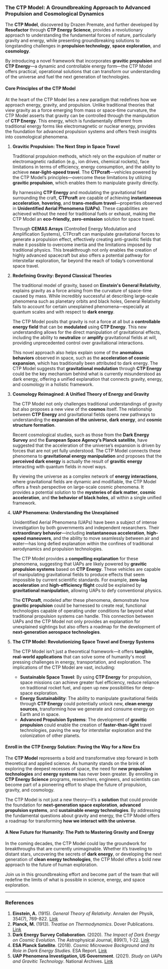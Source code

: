 ### **The CTP Model: A Groundbreaking Approach to Advanced Propulsion and Cosmological Dynamics**

The **CTP Model**, discovered by Drazen Premate, and further developed by **Resofactor** through **CTP Energy Science**, provides a revolutionary approach to understanding the fundamental forces of nature, particularly gravity and energy, while presenting groundbreaking solutions to longstanding challenges in **propulsion technology**, **space exploration**, and **cosmology**. 

By introducing a novel framework that incorporates **gravitic propulsion** and **CTP Energy**—a dynamic and controllable energy form—the CTP Model offers practical, operational solutions that can transform our understanding of the universe and fuel the next generation of technologies.

#### **Core Principles of the CTP Model**

At the heart of the CTP Model lies a new paradigm that redefines how we approach energy, gravity, and propulsion. Unlike traditional theories that view gravity as a force emerging from mass or space-time curvature, the CTP Model asserts that gravity can be controlled through the manipulation of **CTP Energy**. This energy, which is fundamentally different from traditional energy forms like electromagnetic or nuclear energy, provides the foundation for advanced propulsion systems and offers fresh insights into cosmological phenomena.

1. **Gravitic Propulsion: The Next Step in Space Travel**

   Traditional propulsion methods, which rely on the expulsion of matter or electromagnetic radiation (e.g., ion drives, chemical rockets), face limitations in terms of efficiency, energy consumption, and the ability to achieve **near-light-speed travel**. The **CTPcraft**—vehicles powered by the CTP Model’s principles—overcome these limitations by utilizing **gravitic propulsion**, which enables them to manipulate gravity directly.

   By harnessing **CTP Energy** and modulating the gravitational field surrounding the craft, **CTPcraft** are capable of achieving **instantaneous acceleration**, **hovering**, and **trans-medium travel**—properties observed in **Unidentified Aerial Phenomena (UAPs)**. These capabilities are achieved without the need for traditional fuels or exhaust, making the CTP Model an **eco-friendly, zero-emission** solution for space travel.

   Through **CEMAS Arrays** (Controlled Energy Modulation and Amplification Systems), CTPcraft can manipulate gravitational forces to generate a propulsion effect, effectively creating anti-gravitic fields that make it possible to overcome inertia and the limitations imposed by traditional physics. This breakthrough not only enables the creation of highly advanced spacecraft but also offers a potential pathway for interstellar exploration, far beyond the reach of today’s conventional space travel.

2. **Redefining Gravity: Beyond Classical Theories**

   The traditional model of gravity, based on **Einstein's General Relativity**, explains gravity as a force arising from the curvature of space-time caused by mass. While incredibly successful at describing large-scale phenomena such as planetary orbits and black holes, General Relativity fails to account for certain unexplained phenomena—especially at quantum scales and with respect to **dark energy**.

   The CTP Model posits that gravity is not a force at all but a **controllable energy field** that can be **modulated** using **CTP Energy**. This new understanding allows for the direct manipulation of gravitational effects, including the ability to **neutralize** or **amplify** gravitational fields at will, providing unprecedented control over gravitational interactions.

   This novel approach also helps explain some of the **anomalous behaviors** observed in space, such as the **acceleration of cosmic expansion**, which has traditionally been attributed to dark energy. The CTP Model suggests that **gravitational modulation** through **CTP Energy** could be the key mechanism behind what is currently misunderstood as dark energy, offering a unified explanation that connects gravity, energy, and cosmology in a holistic framework.

3. **Cosmology Reimagined: A Unified Theory of Energy and Gravity**

   The CTP Model not only challenges traditional understandings of gravity but also proposes a new view of the **cosmos** itself. The relationship between **CTP Energy** and gravitational fields opens new pathways to understanding the **expansion of the universe**, **dark energy**, and **cosmic structure formation**.

   Recent cosmological studies, such as those from the **Dark Energy Survey** and the **European Space Agency’s Planck satellite**, have suggested that the acceleration of the universe’s expansion is driven by forces that are not yet fully understood. The CTP Model connects these phenomena to **gravitational energy manipulation** and proposes that the **perceived dark energy** is actually the result of **gravitic energy** interacting with quantum fields in novel ways.

   By viewing the universe as a complex network of **energy interactions**, where gravitational fields are dynamic and modifiable, the CTP Model offers a fresh perspective on large-scale cosmic phenomena. It provides a potential solution to the **mysteries of dark matter**, **cosmic acceleration**, and **the behavior of black holes**, all within a single unified framework.

4. **UAP Phenomena: Understanding the Unexplained**

   Unidentified Aerial Phenomena (UAPs) have been a subject of intense investigation by both governments and independent researchers. Their **extraordinary behavior**—including **instantaneous acceleration**, **high-speed maneuvers**, and the ability to move seamlessly between air and water—has long defied explanation within the confines of traditional aerodynamics and propulsion technologies.

   The CTP Model provides a **compelling explanation** for these phenomena, suggesting that UAPs are likely powered by **gravitic propulsion systems** based on **CTP Energy**. These vehicles are capable of manipulating gravitational fields to produce effects that seem impossible by current scientific standards. For example, **zero-lag acceleration** and **high-efficiency flight** could be explained by **gravitational manipulation**, allowing UAPs to defy conventional physics.

   The **CTPcraft**, modeled after these phenomena, demonstrate how **gravitic propulsion** could be harnessed to create real, functional technologies capable of operating under conditions far beyond what traditional propulsion systems can handle. This connection between UAPs and the CTP Model not only provides an explanation for unexplained sightings but also offers a roadmap for the development of **next-generation aerospace technologies**.

5. **The CTP Model: Revolutionizing Space Travel and Energy Systems**

   The CTP Model isn’t just a theoretical framework—it offers **tangible, real-world applications** that can solve some of humanity's most pressing challenges in energy, transportation, and exploration. The implications of the CTP Model are vast, including:

   * **Sustainable Space Travel**: By using **CTP Energy** for propulsion, space missions can achieve greater fuel efficiency, reduce reliance on traditional rocket fuel, and open up new possibilities for deep-space exploration.
   * **Energy Sustainability**: The ability to manipulate gravitational fields through **CTP Energy** could potentially unlock new, **clean energy sources**, transforming how we generate and consume energy on Earth and in space.
   * **Advanced Propulsion Systems**: The development of **gravitic propulsion** could enable the creation of **faster-than-light** travel technologies, paving the way for interstellar exploration and the colonization of other planets.

#### **Enroll in the CTP Energy Solution: Paving the Way for a New Era**

The **CTP Model** represents a bold and transformative step forward in both theoretical and applied science. As humanity stands on the brink of exploring the deepest recesses of space, the need for **new propulsion technologies** and **energy systems** has never been greater. By enrolling in **CTP Energy Science** programs, researchers, engineers, and scientists can become part of a pioneering effort to shape the future of propulsion, gravity, and cosmology.

The CTP Model is not just a new theory—it’s a **solution** that could provide the foundation for **next-generation space exploration**, **advanced propulsion systems**, and **sustainable energy technologies**. By addressing the fundamental questions about gravity and energy, the CTP Model offers a roadmap for transforming **how we interact with the universe**.

#### **A New Future for Humanity: The Path to Mastering Gravity and Energy**

In the coming decades, the CTP Model could lay the groundwork for breakthroughs that are currently unimaginable. Whether it’s traveling to distant stars, uncovering the secrets of **dark energy**, or developing the next generation of **clean energy technologies**, the CTP Model offers a bold new approach to the future of human exploration.

Join us in this groundbreaking effort and become part of the team that will redefine the limits of what is possible in science, energy, and space exploration.

---

### **References**

1. **Einstein, A.** (1915). *General Theory of Relativity*. Annalen der Physik, 354(7), 769-822. [Link](https://einsteinpapers.press.princeton.edu/vol8-trans/244)
2. **Planck, M.** (1913). *Treatise on Thermodynamics*. Dover Publications. [Link](https://www.amazon.com/Treatise-Thermodynamics-Max-Planck/dp/0486601536)
3. **Dark Energy Survey Collaboration**. (2020). *The Impact of Dark Energy on Cosmic Evolution*. The Astrophysical Journal, 899(1), 1-22. [Link](https://iopscience.iop.org/article/10.3847/1538-4357/ab9d9b)
4. **ESA Planck Satellite**. (2018). *Cosmic Microwave Background and Its Role in Dark Energy Studies*. ESA Report. [Link](https://www.esa.int/Science_Exploration/Space_Science/Planck)
5. **UAP Phenomena Investigation, US Government**. (2021). *Study on UAPs and Gravitic Technology*. National Archives. [Link](https://www.archives.gov/research/ufo)

